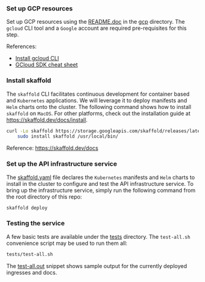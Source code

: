 ### Set up GCP resources

Set up GCP resources using the [README.doc](../gcp/README.md) in the [gcp](../gcp) directory. The `gcloud` CLI tool and 
a `Google` account are required pre-requisites for this step. 

References:
- [Install gcloud CLI](https://cloud.google.com/sdk/docs/install)
- [GCloud SDK cheat sheet](https://cloud.google.com/sdk/docs/cheatsheet)

### Install skaffold

The `skaffold` CLI facilitates continuous development for container based and `Kubernetes` applications. We will 
leverage it to deploy manifests and `Helm` charts onto the cluster. The following command shows how to install 
`skaffold` on `MacOS`. For other platforms, check out the installation guide at https://skaffold.dev/docs/install.

```bash
curl -Lo skaffold https://storage.googleapis.com/skaffold/releases/latest/skaffold-darwin-amd64 && \
    sudo install skaffold /usr/local/bin/
```

Reference: https://skaffold.dev/docs

### Set up the API infrastructure service

The [skaffold.yaml](../skaffold.yaml) file declares the `Kubernetes` manifests and `Helm` charts to install in the 
cluster to configure and test the API infrastructure service. To bring up the infrastructure service, simply run the 
following command from the root directory of this repo:

```bash
skaffold deploy
````

### Testing the service

A few basic tests are available under the [tests](../tests) directory. The `test-all.sh` convenience script may be 
used to run them all:

```bash
tests/test-all.sh
```

The [test-all.out](https://gist.github.com/minigans/9053609fff860dfcb3fcf2f80d60e01e) snippet shows sample output for 
the currently deployed ingresses and docs.